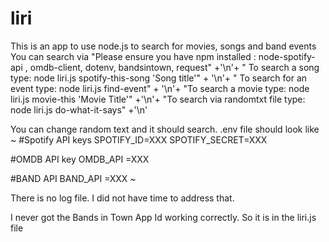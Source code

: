 # liri
This is an app to use node.js to search for movies, songs and band events
You can search via
		"Please ensure you have npm installed : node-spotify-api , omdb-client, dotenv, bandsintown, request" +'\n'+
		" To search a song type: node liri.js spotify-this-song 'Song title'" + '\n'+
		" To search for an event type: node liri.js find-event" + '\n'+
		"To search a movie type: node liri.js movie-this 'Movie Title'" +'\n'+
		"To search via randomtxt file type: node liri.js do-what-it-says" +'\n'


You can change random text and it should search.
.env file should look like
~
#Spotify API keys
SPOTIFY_ID=XXX
SPOTIFY_SECRET=XXX

#OMDB API key
OMDB_API =XXX

#BAND API
BAND_API =XXX
~

There is no log file. I did not have time to address that.

I never got the Bands in Town App Id working correctly. So it is in the liri.js file